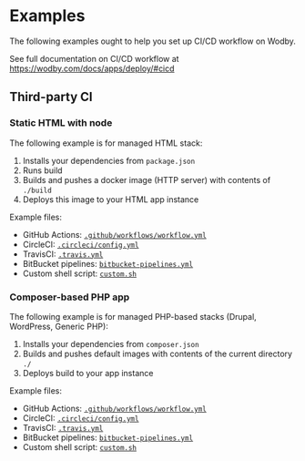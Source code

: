 # Examples 

The following examples ought to help you set up CI/CD workflow on Wodby.

See full documentation on CI/CD workflow at https://wodby.com/docs/apps/deploy/#cicd

## Third-party CI

### Static HTML with node

The following example is for managed HTML stack:
1. Installs your dependencies from `package.json`
2. Runs build
3. Builds and pushes a docker image (HTTP server) with contents of `./build`
4. Deploys this image to your HTML app instance

Example files:

* GitHub Actions: [`.github/workflows/workflow.yml`](html/github.yml)
* CircleCI: [`.circleci/config.yml`](html/circleci.yml)
* TravisCI: [`.travis.yml`](html/travis.yml)
* BitBucket pipelines: [`bitbucket-pipelines.yml`](html/bitbucket.yml)
* Custom shell script: [`custom.sh`](html/custom.sh)

### Composer-based PHP app

The following example is for managed PHP-based stacks (Drupal, WordPress, Generic PHP):
1. Installs your dependencies from `composer.json`
2. Builds and pushes default images with contents of the current directory `./`
3. Deploys build to your app instance

Example files:

* GitHub Actions: [`.github/workflows/workflow.yml`](php/github.yml)
* CircleCI: [`.circleci/config.yml`](php/circleci.yml)
* TravisCI: [`.travis.yml`](php/travis.yml)
* BitBucket pipelines: [`bitbucket-pipelines.yml`](php/bitbucket.yml)
* Custom shell script: [`custom.sh`](php/custom.sh)

